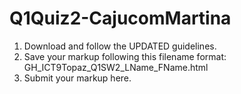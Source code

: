 # Q1Quiz2-CajucomMartina
1. Download and follow the UPDATED guidelines.
2. Save your markup following this filename format:
    GH_ICT9Topaz_Q1SW2_LName_FName.html
3. Submit your markup here.

